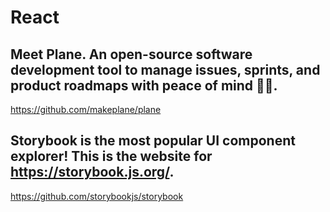 # React

## Meet Plane. An open-source software development tool to manage issues, sprints, and product roadmaps with peace of mind 🧘‍♀️.
https://github.com/makeplane/plane

## Storybook is the most popular UI component explorer! This is the website for https://storybook.js.org/.
https://github.com/storybookjs/storybook
